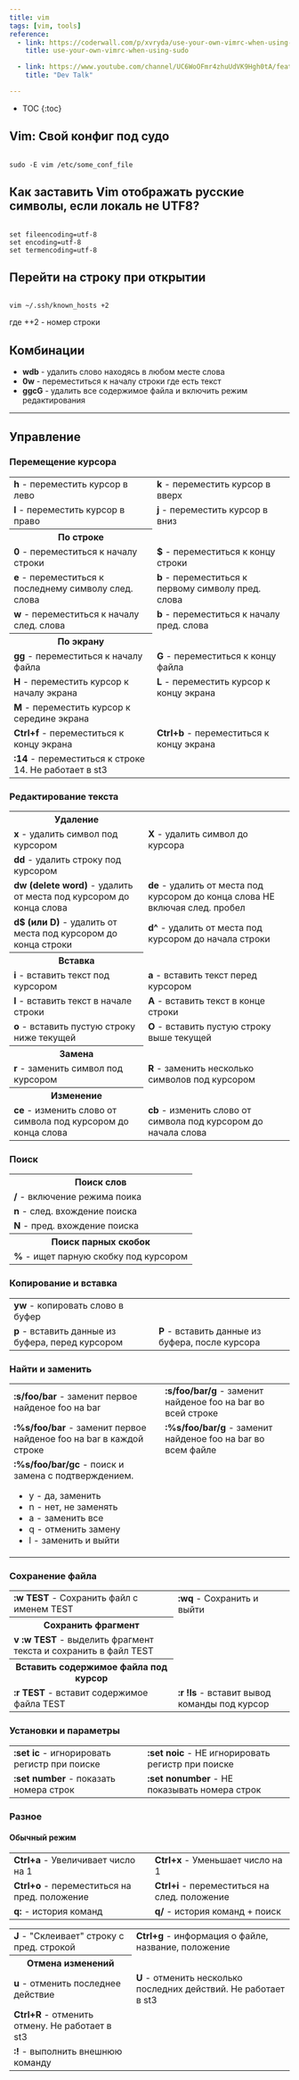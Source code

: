 ```yaml
---
title: vim
tags: [vim, tools]
reference:
  - link: https://coderwall.com/p/xvryda/use-your-own-vimrc-when-using-sudo
    title: use-your-own-vimrc-when-using-sudo

  - link: https://www.youtube.com/channel/UC6WoOFmr4zhuUdVK9Hgh0tA/featured
    title: "Dev Talk"

---
```


* TOC 
{:toc}

## Vim: Свой конфиг под судо

<pre><code class="perl">
sudo -E vim /etc/some_conf_file
</code></pre>

## Как заставить Vim отображать русские символы, если локаль не UTF8?
<pre><code class="perl">
set fileencoding=utf-8
set encoding=utf-8
set termencoding=utf-8
</code></pre>

## Перейти на строку при открытии
<pre><code class="perl">
vim ~/.ssh/known_hosts +2
</code></pre>
где ++2 - номер строки  

## Комбинации

<ul>
    <li><b>wdb</b> - удалить слово находясь в любом месте слова </li>
    <li><b>0w</b> - переместиться к началу строки где есть текст</li>
    <li><b>ggcG</b> - удалить все содержимое файла и включить режим редактирования</li>
</ul>

<hr>  

## Управление

### Перемещение курсора

<table>
    <tr>
        <td><b>h</b> - переместить курсор в лево</td>
        <td><b>k</b> - переместить курсор в вверх</td>
    </tr>
    <tr>
        <td><b>l</b> - переместить курсор в право</td>
        <td><b>j</b> - переместить курсор в вниз</td>
    </tr>
    <tr><th>По строке</th></tr>
    <tr>
        <td><b>0</b> - переместиться к началу строки</td>
        <td><b>$</b> - переместиться к концу строки</td>
    </tr>
    <tr>
        <td><b>e</b> - переместиться к последнему символу след. слова</td>
        <td><b>b</b> - переместиться к первому символу пред. слова</td>
    </tr>
    <tr>
        <td><b>w</b> - переместиться к началу след. слова</td>
        <td><b>b</b> - переместиться к началу пред. слова</td>
    </tr>
    <tr><th>По экрану</th></tr>
    <tr>
        <td><b>gg</b> - переместиться к началу файла</td>
        <td><b>G</b> - переместиться к концу файла</td>
    </tr>
    <tr>
        <td><b>H</b> - переместить курсор к началу экрана</td>
        <td><b>L</b> - переместить курсор к концу экрана</td>
    </tr>
    <tr>
        <td><b>M</b> - переместить курсор к середине экрана</td>
    </tr>
    <tr>
        <td><b>Ctrl+f</b> - переместиться к концу экрана</td>
        <td><b>Ctrl+b</b> - переместиться к концу экрана</td>
    </tr>
    <tr>
        <td><b>:14</b> - переместиться к строке 14. Не работает в st3</td>
    </tr>
</table>

### Редактирование текста

<table>
    <tr><th>Удаление</th></tr>
    <tr>
        <td><b>x</b> - удалить символ под курсором</td>
        <td><b>X</b> - удалить символ до курсора</td>
    </tr>
    <tr>
        <td><b>dd</b> - удалить строку под курсором</td>
    </tr>
    <tr>
        <td><b>dw (delete word)</b> - удалить от места под курсором до конца слова</td>
        <td><b>de</b> - удалить от места под курсором до конца слова НЕ включая след. пробел</td>
    </tr>
    <tr>
        <td><b>d$ (или D)</b> - удалить от места под курсором до конца строки</td>
        <td><b>d^</b> - удалить от места под курсором до начала строки</td>
    </tr>
    <tr><th>Вставка</th></tr>
    <tr>
        <td><b>i</b> - вставить текст под курсором</td>
        <td><b>a</b> - вставить текст перед курсором</td>
    </tr>
    <tr>
        <td><b>I</b> - вставить текст в начале строки</td>
        <td><b>A</b> - вставить текст в конце строки</td>
    </tr>
    <tr>
        <td><b>o</b> - вставить пустую строку ниже текущей</td>
        <td><b>O</b> - вставить пустую строку выше текущей</td>
    </tr>
    <tr><th>Замена</th></tr>
    <tr>
        <td><b>r</b> - заменить символ под курсором</td>
        <td><b>R</b> - заменить несколько символов под курсором</td>
    </tr>
    <tr><th>Изменение</th></tr>
    <tr>
        <td><b>ce</b> - изменить слово от символа под курсором до конца слова</td>
        <td><b>cb</b> - изменить слово от символа под курсором до начала слова</td>
    </tr>
</table>


### Поиск

<table>
    <tr><th>Поиск слов</th></tr>
    <tr>
        <td><b>/</b> - включение режима поика</td>
    </tr>
    <tr>
        <td><b>n</b> - след. вхождение поиска</td>
    </tr>
    <tr>
        <td><b>N</b> - пред. вхождение поиска</td>
    </tr>
    <tr><th>Поиск парных скобок</th></tr>
    <tr>
        <td><b>%</b> - ищет парную скобку под курсором</td>
    </tr>
</table>

### Копирование и вставка 

<table>
    <tr>
        <td><b>yw</b> - копировать слово в буфер</td>
    </tr>
    <tr>
        <td><b>p</b> - вставить данные из буфера, перед курсором</td>
        <td><b>P</b> - вставить данные из буфера, после курсора</td>
    </tr>
</table>

### Найти и заменить

<table>
    <tr>
        <td><b>:s/foo/bar</b> - заменит первое найденое foo на bar</td>
        <td><b>:s/foo/bar/g</b> - заменит найденое foo на bar во всей строке</td>
    </tr>
    <tr>
        <td><b>:%s/foo/bar</b> - заменит первое найденое foo на bar в каждой строке</td>
        <td><b>:%s/foo/bar/g</b> - заменит найденое foo на bar во всем файле</td>
    </tr>
    <tr>
        <td><b>:%s/foo/bar/gc</b> - поиск и замена с подтверждением.
            <ul>
                <li>y - да, заменить</li>
                <li>n - нет, не заменять</li>
                <li>a - заменить все</li>
                <li>q - отменить замену</li>
                <li>l - заменить и выйти</li>
            </ul>
        </td>
    </tr>
</table>

### Сохранение файла

<table>
    <tr>
        <td><b>:w TEST</b> - Сохранить файл с именем TEST</td>
        <td><b>:wq</b> - Сохранить и выйти</td>
    </tr>
    <tr><th>Сохранить фрагмент</th></tr>
    <tr>
        <td><b>v :w TEST</b> - выделить фрагмент текста и сохранить в файл TEST</td>
    </tr>
    <tr><th>Вставить содержимое файла под курсор</th></tr>
    <tr>
        <td><b>:r TEST</b> - вставит содержимое файла TEST</td>
        <td><b>:r !ls</b> - вставит вывод команды под курсор</td>
    </tr>
</table>

### Установки и параметры

<table>
    <tr>
        <td><b>:set ic</b> - игнорировать регистр при поиске</td>
        <td><b>:set noic</b> - НЕ игнорировать регистр при поиске</td>
    </tr>
    <tr>
        <td><b>:set number</b> - показать номера строк</td>
        <td><b>:set nonumber</b> - НЕ показывать номера строк</td>
    </tr>
</table>

### Разное

#### Обычный режим

<table>
    <tr>
        <td><b>Ctrl+a</b> - Увеличивает число на 1</td>
        <td><b>Ctrl+x</b> - Уменьшает число на 1</td>
    </tr>
    <tr>
        <td><b>Ctrl+o</b> - переместиться на пред. положение</td>
        <td><b>Ctrl+i</b> - переместиться на след. положение</td>
    </tr>
    <tr>
        <td><b>q:</b> - история команд</td>
        <td><b>q/</b> - история команд + поиск</td>
    </tr>
</table>

<table>
    <tr>
        <td><b>J</b> - "Склеивает" строку с пред. строкой</td>
        <td><b>Ctrl+g</b> - информация о файле, название, положение</td>
    </tr>
    <tr><th>Отмена изменений</th></tr>
        <td><b>u</b> - отменить последнее действие</td>
        <td><b>U</b> - отменить несколько последних действий. Не работает в st3</td>
    </tr>
    <tr>
        <td><b>Ctrl+R</b> - отменить отмену. Не работает в st3</td>
    </tr>
    <tr>
        <td><b>:!</b> - выполнить внешнюю команду</td>
    </tr>
</table>

